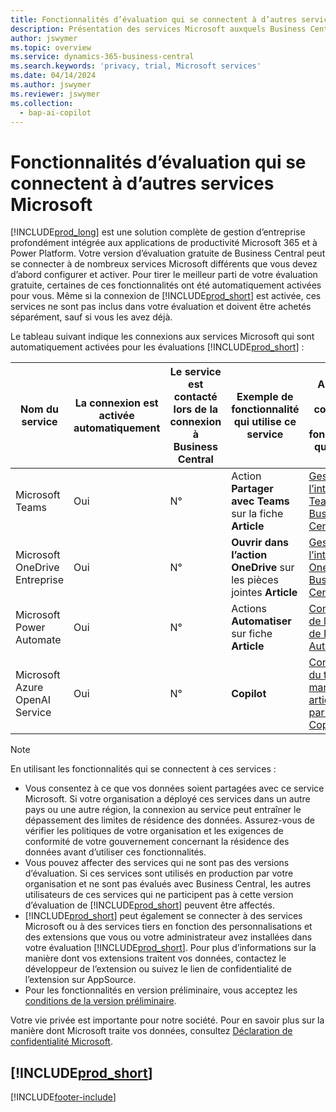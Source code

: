 ```yaml
---
title: Fonctionnalités d’évaluation qui se connectent à d’autres services Microsoft
description: Présentation des services Microsoft auxquels Business Central se connecte avec la version d’évaluation.
author: jswymer
ms.topic: overview
ms.service: dynamics-365-business-central
ms.search.keywords: 'privacy, trial, Microsoft services'
ms.date: 04/14/2024
ms.author: jswymer
ms.reviewer: jswymer
ms.collection:
  - bap-ai-copilot
---
```

# Fonctionnalités d’évaluation qui se connectent à d’autres services Microsoft 

[!INCLUDE[prod_long](includes/prod_long.md)] est une solution complète de gestion d’entreprise profondément intégrée aux applications de productivité Microsoft 365 et à Power Platform. Votre version d’évaluation gratuite de Business Central peut se connecter à de nombreux services Microsoft différents que vous devez d’abord configurer et activer. Pour tirer le meilleur parti de votre évaluation gratuite, certaines de ces fonctionnalités ont été automatiquement activées pour vous. Même si la connexion de [!INCLUDE[prod_short](includes/prod_short.md)] est activée, ces services ne sont pas inclus dans votre évaluation et doivent être achetés séparément, sauf si vous les avez déjà.

Le tableau suivant indique les connexions aux services Microsoft qui sont automatiquement activées pour les évaluations [!INCLUDE[prod_short](includes/prod_short.md)] :

|Nom du service|La connexion est activée automatiquement |Le service est contacté lors de la connexion à Business Central |Exemple de fonctionnalité qui utilise ce service | Apprenez à gérer la connexion et les fonctionnalités qui l’utilisent|  
|------------|-------------|--------|------------|-------------|
|Microsoft Teams|Oui|N°|Action **Partager avec Teams** sur la fiche **Article** |[Gestion de l’intégration de Teams avec Business Central](admin-teams-integration.md)|  
|Microsoft OneDrive Entreprise|Oui|N°|**Ouvrir dans l’action OneDrive** sur les pièces jointes **Article** |[Gestion de l’intégration de OneDrive avec Business Central](admin-onedrive-integration.md#configure-onedrive-using-onedrive-setup)|  
| Microsoft Power Automate |Oui|N°|Actions **Automatiser** sur fiche **Article** |[Configuration de l’intégration de Power Automate](/dynamics365/business-central/dev-itpro/powerplatform/power-automate-setup)|
| Microsoft Azure OpenAI Service |Oui |N°|**Copilot** |[Configuration du texte marketing article optimisé par l’IA avec Copilot](enable-ai.md)|

> [!NOTE]
> En utilisant les fonctionnalités qui se connectent à ces services : 
>
> - Vous consentez à ce que vos données soient partagées avec ce service Microsoft. Si votre organisation a déployé ces services dans un autre pays ou une autre région, la connexion au service peut entraîner le dépassement des limites de résidence des données. Assurez-vous de vérifier les politiques de votre organisation et les exigences de conformité de votre gouvernement concernant la résidence des données avant d’utiliser ces fonctionnalités. 
> - Vous pouvez affecter des services qui ne sont pas des versions d’évaluation. Si ces services sont utilisés en production par votre organisation et ne sont pas évalués avec Business Central, les autres utilisateurs de ces services qui ne participent pas à cette version d’évaluation de [!INCLUDE[prod_short](includes/prod_short.md)] peuvent être affectés.
> - [!INCLUDE[prod_short](includes/prod_short.md)] peut également se connecter à des services Microsoft ou à des services tiers en fonction des personnalisations et des extensions que vous ou votre administrateur avez installées dans votre évaluation [!INCLUDE[prod_short](includes/prod_short.md)]. Pour plus d’informations sur la manière dont vos extensions traitent vos données, contactez le développeur de l’extension ou suivez le lien de confidentialité de l’extension sur AppSource.
> - Pour les fonctionnalités en version préliminaire, vous acceptez les [conditions de la version préliminaire](https://powerplatform.microsoft.com/en-us/legaldocs/supp-powerplatform-preview/?wt.mc_id=power-virtual-agents_inproduct).

Votre vie privée est importante pour notre société. Pour en savoir plus sur la manière dont Microsoft traite vos données, consultez [Déclaration de confidentialité Microsoft](https://go.microsoft.com/fwlink/?linkid=521839).

## [!INCLUDE[prod_short](includes/free_trial_md.md)]  

[!INCLUDE[footer-include](includes/footer-banner.md)]
